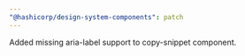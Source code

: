 ```yaml
---
"@hashicorp/design-system-components": patch
---
```


Added missing aria-label support to copy-snippet component.
